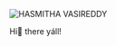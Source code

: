 ![HASMITHA VASIREDDY](https://user-images.githubusercontent.com/58060845/143922473-519af237-b2b2-4f02-87c5-dea95daa9d17.png)

 Hi👋 there yáll!
   
         
